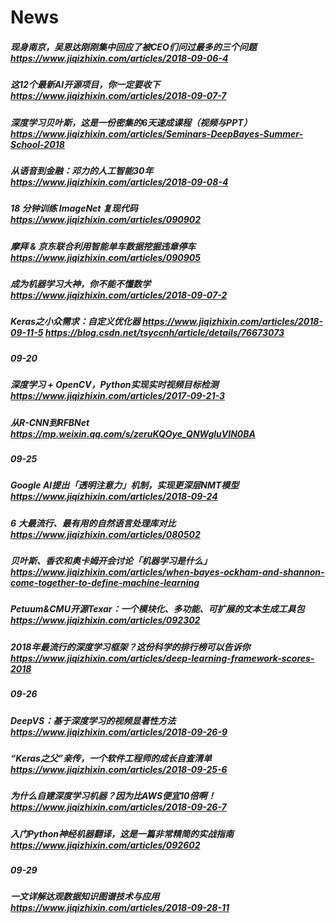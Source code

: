 # News
##### 现身南京，吴恩达刚刚集中回应了被CEO们问过最多的三个问题 https://www.jiqizhixin.com/articles/2018-09-06-4  
##### 这12个最新AI开源项目，你一定要收下 https://www.jiqizhixin.com/articles/2018-09-07-7  
##### 深度学习贝叶斯，这是一份密集的6天速成课程（视频与PPT） https://www.jiqizhixin.com/articles/Seminars-DeepBayes-Summer-School-2018  
##### 从语音到金融：邓力的人工智能30年  https://www.jiqizhixin.com/articles/2018-09-08-4  
##### 18 分钟训练 ImageNet 复现代码 https://www.jiqizhixin.com/articles/090902  
##### 摩拜 & 京东联合利用智能单车数据挖掘违章停车 https://www.jiqizhixin.com/articles/090905  
##### 成为机器学习大神，你不能不懂数学 https://www.jiqizhixin.com/articles/2018-09-07-2  
##### Keras之小众需求：自定义优化器 https://www.jiqizhixin.com/articles/2018-09-11-5  https://blog.csdn.net/tsyccnh/article/details/76673073  
##### 09-20  
##### 深度学习 + OpenCV，Python实现实时视频目标检测 https://www.jiqizhixin.com/articles/2017-09-21-3  
##### 从R-CNN到RFBNet https://mp.weixin.qq.com/s/zeruKQOye_QNWgluVIN0BA  
    
##### 09-25  
##### Google AI提出「透明注意力」机制，实现更深层NMT模型 https://www.jiqizhixin.com/articles/2018-09-24  
##### 6 大最流行、最有用的自然语言处理库对比 https://www.jiqizhixin.com/articles/080502  
##### 贝叶斯、香农和奥卡姆开会讨论「机器学习是什么」 https://www.jiqizhixin.com/articles/when-bayes-ockham-and-shannon-come-together-to-define-machine-learning  
##### Petuum&CMU开源Texar：一个模块化、多功能、可扩展的文本生成工具包 https://www.jiqizhixin.com/articles/092302  
##### 2018年最流行的深度学习框架？这份科学的排行榜可以告诉你 https://www.jiqizhixin.com/articles/deep-learning-framework-scores-2018  

##### 09-26  
##### DeepVS：基于深度学习的视频显著性方法 https://www.jiqizhixin.com/articles/2018-09-26-9  
##### “Keras之父”亲传，一个软件工程师的成长自查清单 https://www.jiqizhixin.com/articles/2018-09-25-6  
##### 为什么自建深度学习机器？因为比AWS便宜10倍啊！ https://www.jiqizhixin.com/articles/2018-09-26-7  
##### 入门Python神经机器翻译，这是一篇非常精简的实战指南 https://www.jiqizhixin.com/articles/092602  

##### 09-29  
##### 一文详解达观数据知识图谱技术与应用 https://www.jiqizhixin.com/articles/2018-09-28-11  
